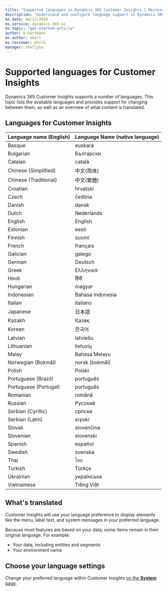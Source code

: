 ```yaml
---
title: "Supported languages in Dynamics 365 Customer Insights | Microsoft Docs"
description: "Understand and configure language support in Dynamics 365 Customer Insights."
ms.date: 04/27/2020
ms.service: dynamics-365-ai
ms.topic: "get-started-article"
author: m-hartmann
ms.author: mhart
ms.reviewer: philk
manager: shellyha
---
```


# Supported languages for Customer Insights

Dynamics 365 Customer Insights supports a number of languages. This topic lists the available languages and provides support for changing between them, as well as an overview of what content is translated.

## Languages for Customer Insights

| Language name (English)| 	Language Name (native language) |
| ------------- | ------------- |
| Basque | euskara |
| Bulgarian | Български |
| Catalan | català |
| Chinese (Simplified) | 中文(简体) |
| Chinese (Traditional) | 中文(繁體) |
| Croatian | hrvatski |
| Czech | čeština |
| Danish | dansk |
| Dutch | Nederlands |
| English | English |
| Estonian | eesti |
| Finnish | suomi |
| French | français |
| Galician | galego |
| German | Deutsch |
| Greek | Ελληνικά |
| Hindi | हिंदी |
| Hungarian | magyar |
| Indonesian | Bahasa Indonesia |
| Italian | italiano |
| Japanese | 日本語 |
| Kazakh | Қазақ |
| Korean | 한국어 |
| Latvian | latviešu |
| Lithuanian | lietuvių |
| Malay | Bahasa Melayu |
| Norwegian (Bokmål) | norsk (bokmål) |
| Polish | Polski |
| Portuguese (Brazil) | português |
| Portuguese (Portugal) | português |
| Romanian | română |
| Russian | Русский |
| Serbian (Cyrillic) | српски |
| Serbian (Latin) | srpski |
| Slovak | slovenčina |
| Slovenian | slovenski |
| Spanish | español |
| Swedish | svenska |
| Thai | ไทย |
| Turkish | Türkçe |
| Ukrainian | українська |
| Vietnamese | Tiếng Việt |

## What's translated

Customer Insights will use your language preference to display elements like the menu, label text, and system messages in your preferred language.

Because most features are based on your data, some items remain in their original language. For example:

- Your data, including entities and segments
- Your environment name

## Choose your language settings  

Change your preferred language within Customer Insights [on the **System** page](system.md).
